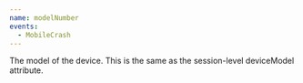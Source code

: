 ```yaml
---
name: modelNumber
events:
  - MobileCrash
---
```


The model of the device. This is the same as the session-level deviceModel attribute.